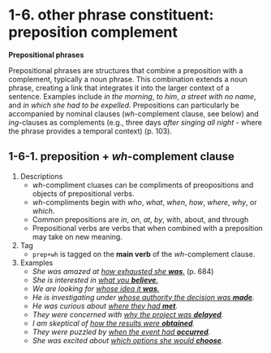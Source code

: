 # 1-6. other phrase constituent: preposition complement

**Prepositional phrases**

Prepositional phrases are structures that combine a preposition with a complement, typically a noun phrase. This combination extends a noun phrase, creating a link that integrates it into the larger context of a sentence. Examples include *in the morning*, *to him*, *a street with no name*, and *in which she had to be expelled*. Prepositions can particularly be accompanied by nominal clauses (*wh*-complement clause, see below) and *ing*-clauses as complements (e.g., three days *after singing all night* - where the phrase provides a temporal context) (p. 103).

## 1-6-1. preposition + *wh*-complement clause

1. Descriptions
   -  *wh*-compliment cluases can be compliments of preopositions and objects of prepositional verbs.
   -  *wh*-compliments begin with *who*, *what*, *when*, *how*, *where*, *why*, or *which*.
   -  Common prepositions are *in*, *on*, *at*, *by*, with, about, and through
   -  Prepositional verbs are verbs that when combined with a preposition may take on new meaning.
2. Tag
   - `prep+wh` is tagged on the **main verb** of the *wh*-complement clause.
4. Examples
   - *She was amazed at <ins>how exhausted she **was**.</ins>* (p. 684)
   - *She is interested in <ins>what you **believe**.</ins>*
   - *We are looking for <ins>whose idea it **was**.</ins>*
   - *He is investigating under <ins>whose authority the decision was **made**</ins>.*
   - *He was curious about <ins>where they had **met**</ins>.*
   - *They were concerned with <ins>why the project was **delayed**</ins>.*
   - *I am skeptical of <ins>how the results were **obtained**</ins>.*
   - *They were puzzled by <ins>when the event had **occurred**</ins>.*
   - *She was excited about <ins>which options she would **choose**</ins>.*
